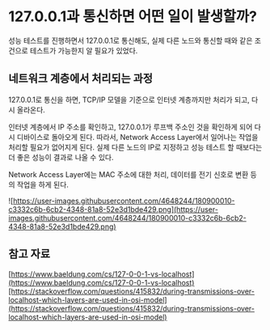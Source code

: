 # 127.0.0.1과 통신하면 어떤 일이 발생할까?

성능 테스트를 진행하면서 127.0.0.1로 통신해도, 실제 다른 노드와 통신할 때와 같은 조건으로 테스트가 가능한지 알 필요가 있었다.

## 네트워크 계층에서 처리되는 과정

127.0.0.1로 통신을 하면,  TCP/IP 모델을 기준으로 인터넷 계층까지만 처리가 되고, 다시 올라온다.

인터넷 계층에서 IP 주소를 확인하고, 127.0.0.1가 루프백 주소인 것을 확인하게 되어 다시 디바이스로 돌아오게 된다. 따라서, Network Access Layer에서 일어나는 작업을 처리할 필요가 없어지게 된다. 실제 다른 노드의 IP로 지정하고 성능 테스트 할 때보다는 더 좋은 성능이 결과로 나올 수 있다.

Network Access Layer에는 MAC 주소에 대한 처리, 데이터를 전기 신호로 변환 등의 작업을 하게 된다.

![https://user-images.githubusercontent.com/4648244/180900010-c3332c6b-6cb2-4348-81a8-52e3d1bde429.png](https://user-images.githubusercontent.com/4648244/180900010-c3332c6b-6cb2-4348-81a8-52e3d1bde429.png)

## 참고 자료

[https://www.baeldung.com/cs/127-0-0-1-vs-localhost](https://www.baeldung.com/cs/127-0-0-1-vs-localhost)[https://stackoverflow.com/questions/415832/during-transmissions-over-localhost-which-layers-are-used-in-osi-model](https://stackoverflow.com/questions/415832/during-transmissions-over-localhost-which-layers-are-used-in-osi-model)